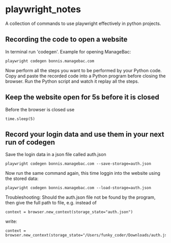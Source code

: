 # playwright_notes
A collection of commands to use playwright effectively in python projects. 

## Recording the code to open a website
In terminal run 'codegen'. 
Example for opening ManageBac:
```
playwright codegen bonnis.managebac.com
```
Now perform all the steps you want to be performed by your Python code. 
Copy and paste the recorded code into a Python program before closing the browser. 
Run the Python script and watch it replay all the steps. 

## Keep the website open for 5s before it is closed
Before the browser is closed use 
```
time.sleep(5)
```

## Record your login data and use them in your next run of codegen
Save the login data in a json file called auth.json
```
playwright codegen bonnis.managebac.com --save-storage=auth.json
```
Now run the same command again, this time loggin into the website using the stored data: 
```
playwright codegen bonnis.managebac.com --load-storage=auth.json
```

Troubleshooting: 
Should the auth.json file not be found by the program, then give the full path to file, e.g. instead of 
```
context = browser.new_context(storage_state="auth.json")
```
write: 
```
context = browser.new_context(storage_state="/Users/funky_coder/Downloads/auth.json")
```
